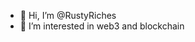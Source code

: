 - 👋 Hi, I’m @RustyRiches
- 👀 I’m interested in web3 and blockchain

<!---
RustyRiches/RustyRiches is a ✨ special ✨ repository because its `README.md` (this file) appears on your GitHub profile.
You can click the Preview link to take a look at your changes.
--->
